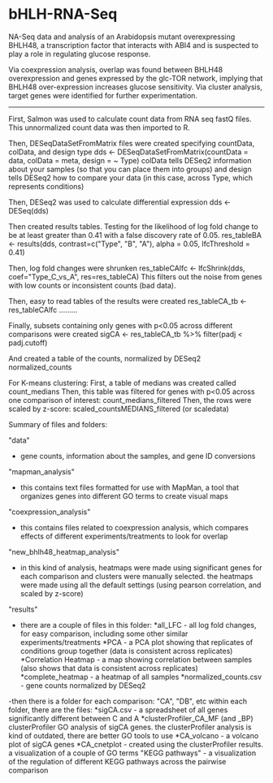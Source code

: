 # bHLH-RNA-Seq
NA-Seq data and analysis of an Arabidopsis mutant overexpressing BHLH48, a transcription factor that interacts with ABI4 and is suspected to play a role in regulating glucose response.

Via coexpression analysis, overlap was found between BHLH48 overexpression and genes expressed by the glc-TOR network, implying that BHLH48 over-expression increases glucose sensitivity.
Via cluster analysis, target genes were identified for further experimentation.

-------------------------------------------------------------------------

First, Salmon was used to calculate count data from RNA seq fastQ files.
This unnormalized count data was then imported to R.

Then, DESeqDataSetFromMatrix files were created specifying countData, colData, and design type
	dds <- DESeqDataSetFromMatrix(countData = data, colData = meta, design = ~ Type)
	colData tells DESeq2 information about your samples (so that you can place them into groups)
	and design tells DESeq2 how to compare your data (in this case, across Type, which represents conditions)

Then, DESeq2 was used to calculate differential expression
	dds <- DESeq(dds)

Then created results tables. Testing for the likelihood of log fold change to be at least greater than 0.41
    with a false discovery rate of 0.05.
	res_tableBA <- results(dds, contrast=c("Type", "B", "A"), alpha = 0.05, lfcThreshold = 0.41)

Then, log fold changes were shrunken
	res_tableCAlfc <- lfcShrink(dds, coef="Type_C_vs_A", res=res_tableCA)
	This filters out the noise from genes with low counts or inconsistent counts (bad data).

Then, easy to read tables of the results were created
	res_tableCA_tb <- res_tableCAlfc .........
	
Finally, subsets containing only genes with p<0.05 across different comparisons were created
	sigCA <- res_tableCA_tb %>%
	filter(padj < padj.cutoff)
	
And created a table of the counts, normalized by DESeq2
	normalized_counts
	
For K-means clustering:
First, a table of medians was created called count_medians
Then, this table was filtered for genes with p<0.05 across one comparison of interest: count_medians_filtered
Then, the rows were scaled by z-score: scaled_countsMEDIANS_filtered (or scaledata)

Summary of files and folders:

"data" 
- gene counts, information about the samples, and gene ID conversions

"mapman_analysis" 
- this contains text files formatted for use with MapMan, 
  a tool that organizes genes into different GO terms to create visual maps
  
"coexpression_analysis" 
- this contains files related to coexpression analysis,
  which compares effects of different experiments/treatments to look for overlap
  
"new_bhlh48_heatmap_analysis" 
- in this kind of analysis, heatmaps were made using significant genes for each comparison
  and clusters were manually selected. the heatmaps were made using all the default 
  settings (using pearson correlation, and scaled by z-score)
  
"results"
- there are a couple of files in this folder:
*all_LFC - all log fold changes, for easy comparison, including some other similar experiments/treatments
*PCA - a PCA plot showing that replicates of conditions group together (data is consistent across replicates)
*Correlation Heatmap - a map showing correlation between samples (also shows that data is consistent across replicates)
*complete_heatmap - a heatmap of all samples 
*normalized_counts.csv - gene counts normalized by DESeq2

-then there is a folder for each comparison: "CA", "DB", etc
within each folder, there are the files:
*sigCA.csv - a spreadsheet of all genes significantly different between C and A
*clusterProfiler_CA_MF (and _BP) clusterProfiler GO analysis of sigCA genes. 
 the clusterProfiler analysis is kind of outdated, there are better GO tools to use
*CA_volcano - a volcano plot of sigCA genes
*CA_cnetplot - created using the clusterProfiler results. a visualization of a couple of GO terms
"KEGG pathways" - a visualization of the regulation of different KEGG pathways across the pairwise comparison




